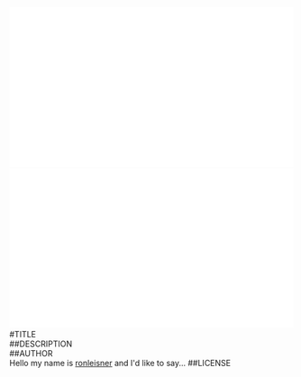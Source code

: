 ![fritzing-layout](fritzing-layout.png)  
![image](screenshot.png)  
#TITLE  
##DESCRIPTION  
##AUTHOR  
Hello my name is [ronleisner](https://github.com/ronleisner) and I'd like to say... 
##LICENSE  
